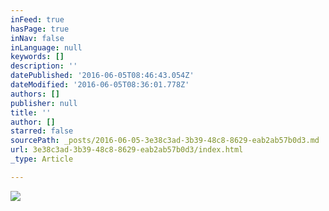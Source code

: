```yaml
---
inFeed: true
hasPage: true
inNav: false
inLanguage: null
keywords: []
description: ''
datePublished: '2016-06-05T08:46:43.054Z'
dateModified: '2016-06-05T08:36:01.778Z'
authors: []
publisher: null
title: ''
author: []
starred: false
sourcePath: _posts/2016-06-05-3e38c3ad-3b39-48c8-8629-eab2ab57b0d3.md
url: 3e38c3ad-3b39-48c8-8629-eab2ab57b0d3/index.html
_type: Article

---
```

![](https://the-grid-user-content.s3-us-west-2.amazonaws.com/8e3895a7-3b02-4a3c-8ae5-9257ce69bddd.jpg)